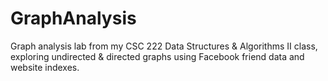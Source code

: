 # GraphAnalysis
Graph analysis lab from my CSC 222 Data Structures &amp; Algorithms II class, exploring undirected &amp; directed graphs using Facebook friend data and website indexes.
